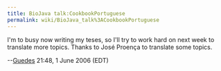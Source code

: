 ```yaml
---
title: BioJava talk:CookbookPortuguese
permalink: wiki/BioJava_talk%3ACookbookPortuguese
---
```


I'm to busy now writing my teses, so I'll try to work hard on next week
to translate more topics. Thanks to José Proença to translate some
topics.

--[Guedes](User:Guedes "wikilink") 21:48, 1 June 2006 (EDT)
